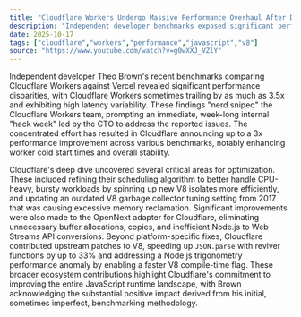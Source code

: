 ```yaml
---
title: "Cloudflare Workers Undergo Massive Performance Overhaul After Developer Benchmarks"
description: "Independent developer benchmarks exposed significant performance gaps in Cloudflare Workers, triggering an intensive "hack week" by Cloudflare's engineering team that resulted in up to 3x speed improvements and critical upstream contributions to the JavaScript ecosystem."
date: 2025-10-17
tags: ["cloudflare","workers","performance","javascript","v8"]
source: "https://www.youtube.com/watch?v=g0wXXJ_VZlY"
---
```

Independent developer Theo Brown's recent benchmarks comparing Cloudflare Workers against Vercel revealed significant performance disparities, with Cloudflare Workers sometimes trailing by as much as 3.5x and exhibiting high latency variability. These findings "nerd sniped" the Cloudflare Workers team, prompting an immediate, week-long internal "hack week" led by the CTO to address the reported issues. The concentrated effort has resulted in Cloudflare announcing up to a 3x performance improvement across various benchmarks, notably enhancing worker cold start times and overall stability.

Cloudflare's deep dive uncovered several critical areas for optimization. These included refining their scheduling algorithm to better handle CPU-heavy, bursty workloads by spinning up new V8 isolates more efficiently, and updating an outdated V8 garbage collector tuning setting from 2017 that was causing excessive memory reclamation. Significant improvements were also made to the OpenNext adapter for Cloudflare, eliminating unnecessary buffer allocations, copies, and inefficient Node.js to Web Streams API conversions. Beyond platform-specific fixes, Cloudflare contributed upstream patches to V8, speeding up `JSON.parse` with reviver functions by up to 33% and addressing a Node.js trigonometry performance anomaly by enabling a faster V8 compile-time flag. These broader ecosystem contributions highlight Cloudflare's commitment to improving the entire JavaScript runtime landscape, with Brown acknowledging the substantial positive impact derived from his initial, sometimes imperfect, benchmarking methodology.